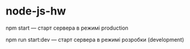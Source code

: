 # node-js-hw

npm start — старт сервера в режимі production

npm run start:dev — старт сервера в режимі розробки (development)
